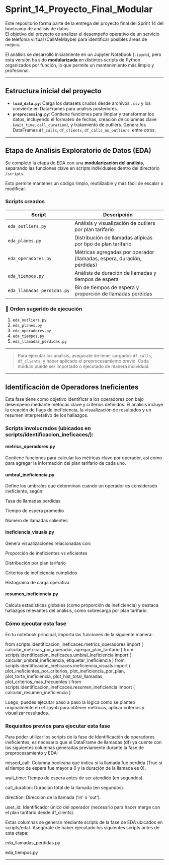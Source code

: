 # Sprint_14_Proyecto_Final_Modular

Este repositorio forma parte de la entrega del proyecto final del Sprint 14 del bootcamp de análisis de datos.  
El objetivo del proyecto es analizar el desempeño operativo de un servicio de telefonía virtual (CallMeMaybe) para identificar posibles áreas de mejora.

El análisis se desarrolló inicialmente en un Jupyter Notebook (`.ipynb`), pero esta versión ha sido **modularizada** en distintos scripts de Python organizados por función, lo que permite un mantenimiento más limpio y profesional.

---

## Estructura inicial del proyecto

- **`load_data.py`**: Carga los datasets crudos desde archivos `.csv` y los convierte en DataFrames para análisis posteriores.
- **`preprocessing.py`**: Contiene funciones para limpiar y transformar los datos, incluyendo el formateo de fechas, creación de columnas clave (`wait_time`, `call_duration`), y tratamiento de outliers. Genera los DataFrames `df_calls`, `df_clients`, `df_calls_no_outliers`, entre otros.

---

## Etapa de Análisis Exploratorio de Datos (EDA)

Se completó la etapa de EDA con una **modularización del análisis**, separando las funciones clave en scripts individuales dentro del directorio `/scripts`.

Esto permite mantener un código limpio, reutilizable y más fácil de escalar o modificar.

### Scripts creados

| Script                     | Descripción                                                            |
| -------------------------- | ---------------------------------------------------------------------- |
| `eda_outliers.py`          | Análisis y visualización de outliers por plan tarifario                |
| `eda_planes.py`            | Distribución de llamadas atípicas por tipo de plan tarifario           |
| `eda_operadores.py`        | Métricas agregadas por operador (llamadas, espera, duración, pérdidas) |
| `eda_tiempos.py`           | Análisis de duración de llamadas y tiempos de espera                   |
| `eda_llamadas_perdidas.py` | Bin de tiempos de espera y proporción de llamadas perdidas             |

### 🔄 Orden sugerido de ejecución

1. `eda_outliers.py`
2. `eda_planes.py`
3. `eda_operadores.py`
4. `eda_tiempos.py`
5. `eda_llamadas_perdidas.py`

---

> Para ejecutar los análisis, asegúrate de tener cargados `df_calls`, `df_clients`, y haber aplicado el preprocesamiento previo. Cada módulo puede ser importado o ejecutado de manera individual.

---

## Identificación de Operadores Ineficientes

Esta fase tiene como objetivo identificar a los operadores con bajo desempeño mediante métricas clave y criterios definidos. El análisis incluye la creación de flags de ineficiencia, la visualización de resultados y un resumen interpretativo de los hallazgos.

### Scripts involucrados (ubicados en scripts/identificacion_ineficaces/):

#### metrics_operadores.py

Contiene funciones para calcular las métricas clave por operador, así como para agregar la información del plan tarifario de cada uno.

#### umbral_ineficiencia.py

Define los umbrales que determinan cuándo un operador es considerado ineficiente, según:

Tasa de llamadas perdidas

Tiempo de espera promedio

Número de llamadas salientes

#### ineficiencia_visuals.py

Genera visualizaciones relacionadas con:

Proporción de ineficientes vs eficientes

Distribución por plan tarifario

Criterios de ineficiencia cumplidos

Histograma de carga operativa

#### resumen_ineficiencia.py

Calcula estadísticas globales (como proporción de ineficiencia) y destaca hallazgos relevantes del análisis, como sobrecarga por plan tarifario.

### Cómo ejecutar esta fase

En tu notebook principal, importa las funciones de la siguiente manera:

from scripts.identificacion_ineficaces.metrics_operadores import (
calcular_metricas_por_operador,
agregar_plan_tarifario
)
from scripts.identificacion_ineficaces.umbral_ineficiencia import (
calcular_umbral_ineficiencia,
etiquetar_ineficiencia
)
from scripts.identificacion_ineficaces.ineficiencia_visuals import (
plot_ineficientes_por_criterios,
plot_ineficiencia_por_plan,
plot_torta_ineficiencia,
plot_hist_total_llamadas,
plot_criterios_mas_frecuentes
)
from scripts.identificacion_ineficaces.resumen_ineficiencia import (
calcular_resumen_ineficiencia
)

Luego, puedes ejecutar paso a paso la lógica como se planteó originalmente en el .ipynb para obtener métricas, aplicar criterios y visualizar resultados.

### Requisitos previos para ejecutar esta fase

Para poder utilizar los scripts de la fase de Identificación de operadores ineficientes, es necesario que el DataFrame de llamadas (df) ya cuente con las siguientes columnas generadas previamente durante la fase de preprocesamiento y EDA:

missed_call: Columna booleana que indica si la llamada fue perdida (True si el tiempo de espera fue mayor a 0 y la duración de la llamada es 0).

wait_time: Tiempo de espera antes de ser atendido (en segundos).

call_duration: Duración total de la llamada (en segundos).

direction: Dirección de la llamada ('in' o 'out').

user_id: Identificador único del operador (necesario para hacer merge con el plan tarifario desde df_clients).

Estas columnas se generan mediante scripts de la fase de EDA ubicados en scripts/eda/.
Asegúrate de haber ejecutado los siguientes scripts antes de esta etapa:

eda_llamadas_perdidas.py

eda_tiempos.py

---
